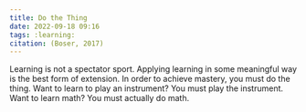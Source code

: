 ```yaml
---
title: Do the Thing
date: 2022-09-18 09:16
tags: :learning:
citation: (Boser, 2017)
---
```


Learning is not a spectator sport. Applying learning in some meaningful way is the best form of extension. In order to achieve mastery, you must do the thing. Want to learn to play an instrument? You must play the instrument. Want to learn math? You must actually do math.
